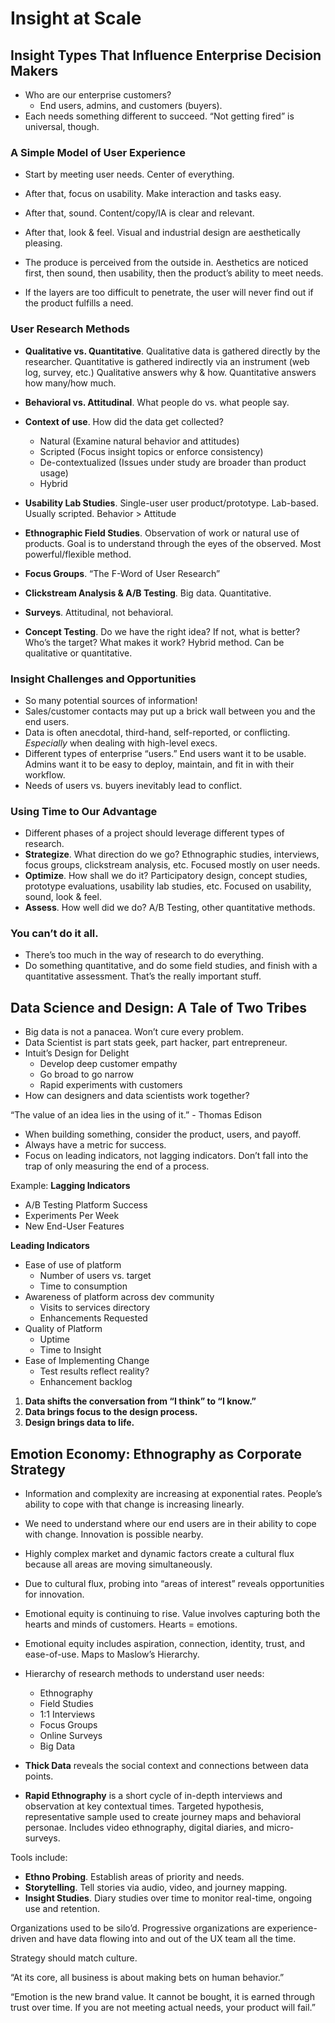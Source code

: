 # Insight at Scale

## Insight Types That Influence Enterprise Decision Makers
- Who are our enterprise customers?
	- End users, admins, and customers (buyers).
- Each needs something different to succeed. “Not getting fired” is universal, though.

### A Simple Model of User Experience
- Start by meeting user needs. Center of everything.
- After that, focus on usability. Make interaction and tasks easy.
- After that, sound. Content/copy/IA is clear and relevant.
- After that, look & feel. Visual and industrial design are aesthetically pleasing.

- The produce is perceived from the outside in. Aesthetics are noticed first, then sound, then usability, then the product’s ability to meet needs.
- If the layers are too difficult to penetrate, the user will never find out if the product fulfills a need.

### User Research Methods
- **Qualitative vs. Quantitative**. Qualitative data is gathered directly by the researcher. Quantitative is gathered indirectly via an instrument (web log, survey, etc.) Qualitative answers why & how. Quantitative answers how many/how much.
- **Behavioral vs. Attitudinal**. What people do vs. what people say.
- **Context of use**. How did the data get collected?
	- Natural (Examine natural behavior and attitudes)
	- Scripted (Focus insight topics or enforce consistency)
	- De-contextualized (Issues under study are broader than product usage)
	- Hybrid

- **Usability Lab Studies**. Single-user user product/prototype. Lab-based. Usually scripted. Behavior > Attitude
- **Ethnographic Field Studies**. Observation of work or natural use of products. Goal is to understand through the eyes of the observed. Most powerful/flexible method.
- **Focus Groups**. “The F-Word of User Research”
- **Clickstream Analysis & A/B Testing**. Big data. Quantitative.
- **Surveys**. Attitudinal, not behavioral.
- **Concept Testing**. Do we have the right idea? If not, what is better? Who’s the target? What makes it work? Hybrid method. Can be qualitative or quantitative.

### Insight Challenges and Opportunities
- So many potential sources of information!
- Sales/customer contacts may put up a brick wall between you and the end users.
- Data is often anecdotal, third-hand, self-reported, or conflicting. _Especially_ when dealing with high-level execs.
- Different types of enterprise “users.” End users want it to be usable. Admins want it to be easy to deploy, maintain, and fit in with their workflow.
- Needs of users vs. buyers inevitably lead to conflict.

### Using Time to Our Advantage
- Different phases of a project should leverage different types of research.
- **Strategize**. What direction do we go? Ethnographic studies, interviews, focus groups, clickstream analysis, etc. Focused mostly on user needs.
- **Optimize**. How shall we do it? Participatory design, concept studies, prototype evaluations, usability lab studies, etc. Focused on usability, sound, look & feel.
- **Assess**. How well did we do? A/B Testing, other quantitative methods.

### You can’t do it all.
- There’s too much in the way of research to do everything.
- Do something quantitative, and do some field studies, and finish with a quantitative assessment. That’s the really important stuff.


## Data Science and Design: A Tale of Two Tribes
- Big data is not a panacea. Won’t cure every problem.
- Data Scientist is part stats geek, part hacker, part entrepreneur.
- Intuit’s Design for Delight
	- Develop deep customer empathy
	- Go broad to go narrow
	- Rapid experiments with customers
- How can designers and data scientists work together?

“The value of an idea lies in the using of it.” - Thomas Edison

- When building something, consider the product, users, and payoff.
- Always have a metric for success.
- Focus on leading indicators, not lagging indicators. Don’t fall into the trap of only measuring the end of a process.

Example:
**Lagging Indicators**
- A/B Testing Platform Success
- Experiments Per Week
- New End-User Features

**Leading Indicators**
- Ease of use of platform
	- Number of users vs. target
	- Time to consumption
- Awareness of platform across dev community
	- Visits to services directory
	- Enhancements Requested
- Quality of Platform
	- Uptime
	- Time to Insight
- Ease of Implementing Change
	- Test results reflect reality?
	- Enhancement backlog

1. **Data shifts the conversation from “I think” to “I know.”**
2. **Data brings focus to the design process.**
3. **Design brings data to life.**


## Emotion Economy: Ethnography as Corporate Strategy
- Information and complexity are increasing at exponential rates. People’s ability to cope with that change is increasing linearly.
- We need to understand where our end users are in their ability to cope with change. Innovation is possible nearby.
- Highly complex market and dynamic factors create a cultural flux because all areas are moving simultaneously.
- Due to cultural flux, probing into “areas of interest” reveals opportunities for innovation.
- Emotional equity is continuing to rise. Value involves capturing both the hearts and minds of customers. Hearts = emotions.
- Emotional equity includes aspiration, connection, identity, trust, and ease-of-use. Maps to Maslow’s Hierarchy.
- Hierarchy of research methods to understand user needs:
	- Ethnography
	- Field Studies
	- 1:1 Interviews
	- Focus Groups
	- Online Surveys
	- Big Data

- **Thick Data** reveals the social context and connections between data points.

- **Rapid Ethnography** is a short cycle of in-depth interviews and observation at key contextual times. Targeted hypothesis, representative sample used to create journey maps and behavioral personae. Includes video ethnography, digital diaries, and micro-surveys.

Tools include:
- **Ethno Probing**. Establish areas of priority and needs.
- **Storytelling**. Tell stories via audio, video, and journey mapping.
- **Insight Studies**. Diary studies over time to monitor real-time, ongoing use and retention.

Organizations used to be silo’d. Progressive organizations are experience-driven and have data flowing into and out of the UX team all the time.

Strategy should match culture.

“At its core, all business is about making bets on human behavior.”

“Emotion is the new brand value. It cannot be bought, it is earned through trust over time. If you are not meeting actual needs, your product will fail.”